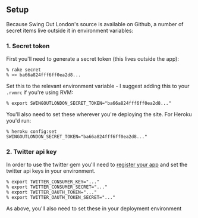 Setup
------

Because Swing Out London's source is available on Github, a number of secret items live outside it in environment variables:

### 1. Secret token

First you'll need to generate a secret token (this lives outside the app):

    % rake secret
    % >> ba66a824fff6ff0ea2d8...

Set this to the relevant environment variable - I suggest adding this to your `.rvmrc` if you're using RVM:

    % export SWINGOUTLONDON_SECRET_TOKEN="ba66a824fff6ff0ea2d8..."

You'll also need to set these wherever you're deploying the site. For Heroku you'd run:

    % heroku config:set SWINGOUTLONDON_SECRET_TOKEN="ba66a824fff6ff0ea2d8..."
    
### 2. Twitter api key

In order to use the twitter gem you'll need to [register your app](https://dev.twitter.com/apps/new) and 
set the twitter api keys in your environment. 

    % export TWITTER_CONSUMER_KEY="..."
    % export TWITTER_CONSUMER_SECRET="..."
    % export TWITTER_OAUTH_TOKEN="..."
    % export TWITTER_OAUTH_TOKEN_SECRET="..."
    
As above, you'll also need to set these in your deployment environment
